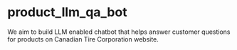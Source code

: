 # product_llm_qa_bot
We aim to build LLM enabled chatbot that helps answer customer questions for products on Canadian Tire Corporation website.
